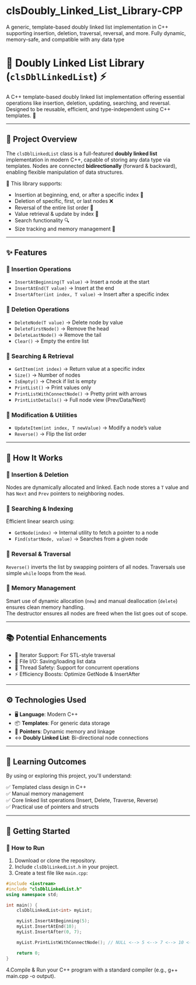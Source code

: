 # clsDoubly_Linked_List_Library-CPP
A generic, template-based doubly linked list implementation in C++ supporting insertion, deletion, traversal, reversal, and more. Fully dynamic, memory-safe, and compatible with any data type
# 📌 Doubly Linked List Library (`clsDblLinkedList`) ⚡

A C++ template-based doubly linked list implementation offering essential operations like insertion, deletion, updating, searching, and reversal. Designed to be reusable, efficient, and type-independent using C++ templates. 🚀

---

## 🌟 Project Overview

The `clsDblLinkedList` class is a full-featured **doubly linked list** implementation in modern C++, capable of storing any data type via templates. Nodes are connected **bidirectionally** (forward & backward), enabling flexible manipulation of data structures.

🔧 This library supports:

- Insertion at beginning, end, or after a specific index 🔄  
- Deletion of specific, first, or last nodes ❌  
- Reversal of the entire list order 🔁  
- Value retrieval & update by index 📌  
- Search functionality 🔍  
- Size tracking and memory management 📏  

---

## ✨ Features

### 🔹 Insertion Operations

- `InsertAtBeginning(T value)` → Insert a node at the start  
- `InsertAtEnd(T value)` → Insert at the end  
- `InsertAfter(int index, T value)` → Insert after a specific index

### 🔹 Deletion Operations

- `DeleteNode(T value)` → Delete node by value  
- `DeleteFirstNode()` → Remove the head  
- `DeleteLastNode()` → Remove the tail  
- `Clear()` → Empty the entire list  

### 🔹 Searching & Retrieval

- `GetItem(int index)` → Return value at a specific index  
- `Size()` → Number of nodes  
- `IsEmpty()` → Check if list is empty  
- `PrintList()` → Print values only  
- `PrintListWithConnectNode()` → Pretty print with arrows  
- `PrintListDetails()` → Full node view (Prev/Data/Next)

### 🔹 Modification & Utilities

- `UpdateItem(int index, T newValue)` → Modify a node’s value  
- `Reverse()` → Flip the list order

---

## 🚀 How It Works

### 🔹 Insertion & Deletion

Nodes are dynamically allocated and linked. Each node stores a `T` value and has `Next` and `Prev` pointers to neighboring nodes.

### 🔹 Searching & Indexing

Efficient linear search using:
- `GetNode(index)` → Internal utility to fetch a pointer to a node
- `Find(startNode, value)` → Searches from a given node

### 🔹 Reversal & Traversal

`Reverse()` inverts the list by swapping pointers of all nodes. Traversals use simple `while` loops from the `Head`.

### 🔹 Memory Management

Smart use of dynamic allocation (`new`) and manual deallocation (`delete`) ensures clean memory handling.  
The destructor ensures all nodes are freed when the list goes out of scope.

---

## 📚 Potential Enhancements

- 🧭 Iterator Support: For STL-style traversal  
- 💾 File I/O: Saving/loading list data  
- 🧵 Thread Safety: Support for concurrent operations  
- ⚡ Efficiency Boosts: Optimize GetNode & InsertAfter  

---

## ⚙️ Technologies Used

- 🖥 **Language**: Modern C++  
- 📦 **Templates**: For generic data storage  
- 🔗 **Pointers**: Dynamic memory and linkage  
- ↔ **Doubly Linked List**: Bi-directional node connections  

---

## 🎯 Learning Outcomes

By using or exploring this project, you'll understand:

✅ Templated class design in C++  
✅ Manual memory management  
✅ Core linked list operations (Insert, Delete, Traverse, Reverse)  
✅ Practical use of pointers and structs  

---

## 🚀 Getting Started

### 🔨 How to Run

1. Download or clone the repository.
2. Include `clsDblLinkedList.h` in your project.
3. Create a test file like `main.cpp`:
```cpp
#include <iostream>
#include "clsDblLinkedList.h"
using namespace std;

int main() {
    clsDblLinkedList<int> myList;

    myList.InsertAtBeginning(5);
    myList.InsertAtEnd(10);
    myList.InsertAfter(0, 7);

    myList.PrintListWithConnectNode(); // NULL <--> 5 <--> 7 <--> 10 <--> NULL

    return 0;
}
```
4.Compile & Run your C++ program with a standard compiler (e.g., g++ main.cpp -o output).
